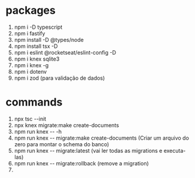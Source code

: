 # packages
1. npm i -D typescript
2. npm i fastify
3. npm install -D @types/node
4. npm install tsx -D
5. npm i eslint @rocketseat/eslint-config -D
6. npm i knex sqlite3
7. npm i knex -g
8. npm i dotenv
9. npm i zod (para validação de dados)


# commands
1. npx tsc --init
2. npx knex migrate:make create-documents
3. npm run knex -- -h
4. npm run knex -- migrate:make create-documents (Criar um arquivo do zero para montar o schema do banco)
5. npm run knex -- migrate:latest (vai ler todas as migrations e executa-las)
5. npm run knex -- migrate:rollback (remove a migration)
6. 
